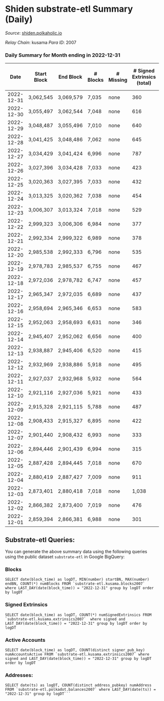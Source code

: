 # Shiden substrate-etl Summary (Daily)

_Source_: [shiden.polkaholic.io](https://shiden.polkaholic.io)

*Relay Chain*: kusama
*Para ID*: 2007



### Daily Summary for Month ending in 2022-12-31


| Date | Start Block | End Block | # Blocks | # Missing | # Signed Extrinsics (total) | # Active Accounts | # Addresses with Balances | # Events | # Transfers | # XCM Transfers In | # XCM Transfers Out |
| ---- | ----------- | --------- | -------- | --------- | --------------------------- | ----------------- | ------------------------- | -------- | ----------- | ------------------ | ------------------- |
| 2022-12-31 | 3,062,545 | 3,069,579 | 7,035 | none  | 360 | 102 | 636,067 | 51,475 | 7,195 ($19,436.98) | 1 ($3.36) | 3 ($4.20) |
| 2022-12-30 | 3,055,497 | 3,062,544 | 7,048 | none  | 616 | 142 | 636,052 | 72,566 | 7,643 ($75,982.40) | 1 ($0.89) | 3 ($151.64) |
| 2022-12-29 | 3,048,487 | 3,055,496 | 7,010 | none  | 640 | 171 | 636,004 | 58,560 | 7,491 ($1,172,321.26) | 1 ($104.56) |   |
| 2022-12-28 | 3,041,425 | 3,048,486 | 7,062 | none  | 645 | 161 | 635,943 | 64,182 | 7,868 ($109,734.37) | 1 ($15.16) | 2 ($114.83) |
| 2022-12-27 | 3,034,429 | 3,041,424 | 6,996 | none  | 787 | 117 | 635,850 | 107,585 | 7,230 ($21,182.87) | 3 ($115.49) | 1 ($115.13) |
| 2022-12-26 | 3,027,396 | 3,034,428 | 7,033 | none  | 423 | 113 | 635,823 | 59,388 | 7,297 ($39,253.37) | 3 ($4.68) | 1 ($4.81) |
| 2022-12-25 | 3,020,363 | 3,027,395 | 7,033 | none  | 432 | 120 | 635,807 | 59,125 | 7,430 ($43,819.16) |   | 1 ($200.41) |
| 2022-12-24 | 3,013,325 | 3,020,362 | 7,038 | none  | 454 | 124 | 635,771 | 55,861 | 7,174 ($63,520.28) | 1 ($25.28) |   |
| 2022-12-23 | 3,006,307 | 3,013,324 | 7,018 | none  | 529 | 100 | 635,736 | 56,657 | 7,457 ($148,430.14) | 1 ($80.83) |   |
| 2022-12-22 | 2,999,323 | 3,006,306 | 6,984 | none  | 377 | 95 | 635,707 | 52,267 | 7,227 ($35,101.65) |   |   |
| 2022-12-21 | 2,992,334 | 2,999,322 | 6,989 | none  | 378 | 103 | 635,685 | 53,419 | 7,087 ($12,520.56) | 2 ($0.63) | 2 ($10.53) |
| 2022-12-20 | 2,985,538 | 2,992,333 | 6,796 | none  | 535 | 122 | 635,670 | 60,172 | 7,282 ($42,895.37) | 1 ($201.58) |   |
| 2022-12-19 | 2,978,783 | 2,985,537 | 6,755 | none  | 467 | 129 | 635,627 | 59,743 | 7,284 ($76,748.26) | 3 ($319.26) | 1 ($0.32) |
| 2022-12-18 | 2,972,036 | 2,978,782 | 6,747 | none  | 457 | 101 | 635,594 | 60,972 | 7,082 ($15,823.41) | 2 ($416.30) | 1 ($174.98) |
| 2022-12-17 | 2,965,347 | 2,972,035 | 6,689 | none  | 437 | 117 | 635,572 | 61,765 | 6,857 ($112,672.38) |   | 1 ($198.80) |
| 2022-12-16 | 2,958,694 | 2,965,346 | 6,653 | none  | 583 | 118 | 635,562 | 59,344 | 6,824 ($92,262.47) | 2 ($78.76) | 4 ($400.13) |
| 2022-12-15 | 2,952,063 | 2,958,693 | 6,631 | none  | 346 | 91 | 635,547 | 50,664 | 6,931 ($22,787.83) |   |   |
| 2022-12-14 | 2,945,407 | 2,952,062 | 6,656 | none  | 400 | 87 |  | 54,993 | 6,823 ($147,624.46) |   |   |
| 2022-12-13 | 2,938,887 | 2,945,406 | 6,520 | none  | 415 | 89 |  | 63,256 | 6,766 ($120,459.78) |   |   |
| 2022-12-12 | 2,932,969 | 2,938,886 | 5,918 | none  | 495 | 118 | 635,489 | 61,299 | 6,308 ($470,815.56) | 2 ($222.63) | 3 ($0.70) |
| 2022-12-11 | 2,927,037 | 2,932,968 | 5,932 | none  | 564 | 107 | 635,463 | 77,964 | 5,992 ($25,855.90) |   |   |
| 2022-12-10 | 2,921,116 | 2,927,036 | 5,921 | none  | 433 | 107 | 635,455 | 50,367 | 6,097 ($52,498.68) |   |   |
| 2022-12-09 | 2,915,328 | 2,921,115 | 5,788 | none  | 487 | 135 | 635,447 | 49,826 | 6,174 ($333,931.21) | 1 ($264.12) |   |
| 2022-12-08 | 2,908,433 | 2,915,327 | 6,895 | none  | 422 | 117 | 635,424 | 58,073 | 7,225 ($241,633.41) |   | 1 ($0.04) |
| 2022-12-07 | 2,901,440 | 2,908,432 | 6,993 | none  | 333 | 117 | 635,395 | 65,548 | 7,429 ($134,074.58) |   | 5 ($12.80) |
| 2022-12-06 | 2,894,446 | 2,901,439 | 6,994 | none  | 315 | 93 | 635,359 | 57,794 | 7,196 ($151,162.80) | 1 ($21.49) | 1 ($0.01) |
| 2022-12-05 | 2,887,428 | 2,894,445 | 7,018 | none  | 670 | 143 | 635,337 | 76,579 | 8,400 ($1,846,326.48) | 1 ($310.33) |   |
| 2022-12-04 | 2,880,419 | 2,887,427 | 7,009 | none  | 911 | 180 | 635,319 | 86,690 | 8,113 ($678,661.17) | 2 ($479.97) |   |
| 2022-12-03 | 2,873,401 | 2,880,418 | 7,018 | none  | 1,038 | 195 | 635,292 | 83,827 | 8,500 ($1,057,710.59) | 2 ($390.57) | 2 ($135.15) |
| 2022-12-02 | 2,866,382 | 2,873,400 | 7,019 | none  | 476 | 100 | 635,234 | 78,193 | 7,614 ($282,518.85) | 3 ($623.88) | 7 ($1.71) |
| 2022-12-01 | 2,859,394 | 2,866,381 | 6,988 | none  | 301 | 89 | 635,218 | 53,013 | 7,133 ($95,036.08) | 1 ($2.84) | 2 ($3.78) |

## Substrate-etl Queries:
You can generate the above summary data using the following queries using the public dataset `substrate-etl` in Google BigQuery:


### Blocks
```
SELECT date(block_time) as logDT, MIN(number) startBN, MAX(number) endBN, COUNT(*) numBlocks FROM `substrate-etl.kusama.blocks2007`  where LAST_DAY(date(block_time)) = "2022-12-31" group by logDT order by logDT
```


### Signed Extrinsics
```
SELECT date(block_time) as logDT, COUNT(*) numSignedExtrinsics FROM `substrate-etl.kusama.extrinsics2007`  where signed and LAST_DAY(date(block_time)) = "2022-12-31" group by logDT order by logDT
```


### Active Accounts
```
SELECT date(block_time) as logDT, COUNT(distinct signer_pub_key) numAccountsActive FROM `substrate-etl.kusama.extrinsics2007` where signed and LAST_DAY(date(block_time)) = "2022-12-31" group by logDT order by logDT
```


### Addresses:
```
SELECT date(ts) as logDT, COUNT(distinct address_pubkey) numAddress FROM `substrate-etl.polkadot.balances2007` where LAST_DAY(date(ts)) = "2022-12-31" group by logDT```


